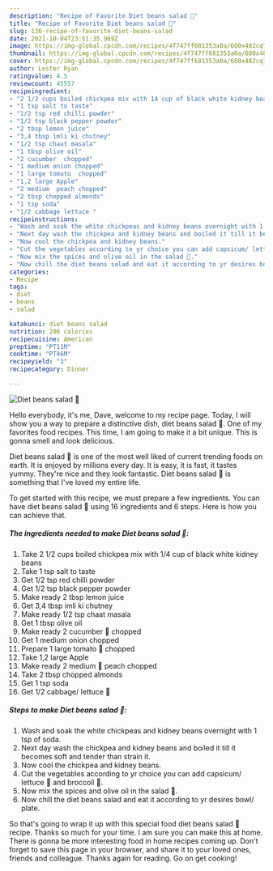 ```yaml
---
description: "Recipe of Favorite Diet beans salad 🥗"
title: "Recipe of Favorite Diet beans salad 🥗"
slug: 136-recipe-of-favorite-diet-beans-salad
date: 2021-10-04T23:51:35.969Z
image: https://img-global.cpcdn.com/recipes/4f747ff681353a0a/680x482cq70/diet-beans-salad-🥗-recipe-main-photo.jpg
thumbnail: https://img-global.cpcdn.com/recipes/4f747ff681353a0a/680x482cq70/diet-beans-salad-🥗-recipe-main-photo.jpg
cover: https://img-global.cpcdn.com/recipes/4f747ff681353a0a/680x482cq70/diet-beans-salad-🥗-recipe-main-photo.jpg
author: Lester Ryan
ratingvalue: 4.5
reviewcount: 45557
recipeingredient:
- "2 1/2 cups boiled chickpea mix with 14 cup of black white kidney beans"
- "1 tsp salt to taste"
- "1/2 tsp red chilli powder"
- "1/2 tsp black pepper powder"
- "2 tbsp lemon juice"
- "3,4 tbsp imli ki chutney"
- "1/2 tsp chaat masala"
- "1 tbsp olive oil"
- "2 cucumber  chopped"
- "1 medium onion chopped"
- "1 large tomato  chopped"
- "1,2 large Apple"
- "2 medium  peach chopped"
- "2 tbsp chopped almonds"
- "1 tsp soda"
- "1/2 cabbage lettuce "
recipeinstructions:
- "Wash and soak the white chickpeas and kidney beans overnight with 1 tsp of soda."
- "Next day wash the chickpea and kidney beans and boiled it till it becomes soft and tender than strain it."
- "Now cool the chickpea and kidney beans."
- "Cut the vegetables according to yr choice you can add capsicum/ lettuce 🥬 and broccoli 🥦."
- "Now mix the spices and olive oil in the salad 🥗."
- "Now chill the diet beans salad and eat it according to yr desires bowl/ plate."
categories:
- Recipe
tags:
- diet
- beans
- salad

katakunci: diet beans salad 
nutrition: 206 calories
recipecuisine: American
preptime: "PT11M"
cooktime: "PT46M"
recipeyield: "3"
recipecategory: Dinner

---
```



![Diet beans salad 🥗](https://img-global.cpcdn.com/recipes/4f747ff681353a0a/680x482cq70/diet-beans-salad-🥗-recipe-main-photo.jpg)

Hello everybody, it's me, Dave, welcome to my recipe page. Today, I will show you a way to prepare a distinctive dish, diet beans salad 🥗. One of my favorites food recipes. This time, I am going to make it a bit unique. This is gonna smell and look delicious.

Diet beans salad 🥗 is one of the most well liked of current trending foods on earth. It is enjoyed by millions every day. It is easy, it is fast, it tastes yummy. They're nice and they look fantastic. Diet beans salad 🥗 is something that I've loved my entire life.




To get started with this recipe, we must prepare a few ingredients. You can have diet beans salad 🥗 using 16 ingredients and 6 steps. Here is how you can achieve that.

<!--inarticleads1-->

##### The ingredients needed to make Diet beans salad 🥗:

1. Take 2 1/2 cups boiled chickpea mix with 1/4 cup of black white kidney beans
1. Take 1 tsp salt to taste
1. Get 1/2 tsp red chilli powder
1. Get 1/2 tsp black pepper powder
1. Make ready 2 tbsp lemon juice
1. Get 3,4 tbsp imli ki chutney
1. Make ready 1/2 tsp chaat masala
1. Get 1 tbsp olive oil
1. Make ready 2 cucumber 🥒 chopped
1. Get 1 medium onion chopped
1. Prepare 1 large tomato 🍅 chopped
1. Take 1,2 large Apple
1. Make ready 2 medium 🍑 peach chopped
1. Take 2 tbsp chopped almonds
1. Get 1 tsp soda
1. Get 1/2 cabbage/ lettuce 🥬




<!--inarticleads2-->

##### Steps to make Diet beans salad 🥗:

1. Wash and soak the white chickpeas and kidney beans overnight with 1 tsp of soda.
1. Next day wash the chickpea and kidney beans and boiled it till it becomes soft and tender than strain it.
1. Now cool the chickpea and kidney beans.
1. Cut the vegetables according to yr choice you can add capsicum/ lettuce 🥬 and broccoli 🥦.
1. Now mix the spices and olive oil in the salad 🥗.
1. Now chill the diet beans salad and eat it according to yr desires bowl/ plate.




So that's going to wrap it up with this special food diet beans salad 🥗 recipe. Thanks so much for your time. I am sure you can make this at home. There is gonna be more interesting food in home recipes coming up. Don't forget to save this page in your browser, and share it to your loved ones, friends and colleague. Thanks again for reading. Go on get cooking!
